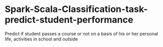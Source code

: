 # Spark-Scala-Classification-task-predict-student-performance
Predict if student passes a course or not on a basis of his or her personal life, activities in school and outside
